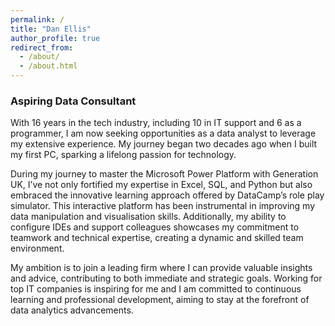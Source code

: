 ```yaml
---
permalink: /
title: "Dan Ellis"
author_profile: true
redirect_from: 
  - /about/
  - /about.html
---
```


### Aspiring Data Consultant

With 16 years in the tech industry, including 10 in IT support and 6 as a programmer, I am now seeking opportunities as a data analyst to leverage my extensive experience. My journey began two decades ago when I built my first PC, sparking a lifelong passion for technology.

During my journey to master the Microsoft Power Platform with Generation UK, I’ve not only fortified my expertise in Excel, SQL, and Python but also embraced the innovative learning approach offered by DataCamp’s role play simulator. This interactive platform has been instrumental in improving my data manipulation and visualisation skills. Additionally, my ability to configure IDEs and support colleagues showcases my commitment to teamwork and technical expertise, creating a dynamic and skilled team environment.

My ambition is to join a leading firm where I can provide valuable insights and advice, contributing to both immediate and strategic goals. Working for top IT companies is inspiring for me and I am committed to continuous learning and professional development, aiming to stay at the forefront of data analytics advancements.
